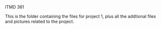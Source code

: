 ITMD 361

This is the folder containing the files for project 1, plus all the addtional files and pictures related to the project.
